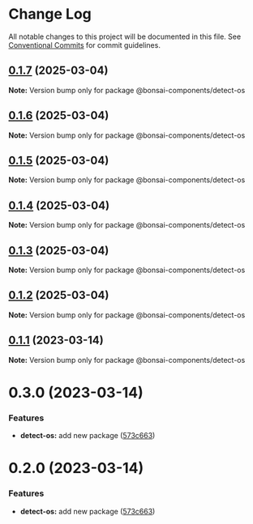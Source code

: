 # Change Log

All notable changes to this project will be documented in this file.
See [Conventional Commits](https://conventionalcommits.org) for commit guidelines.

## [0.1.7](https://github.com/zieka/bonsai-components/compare/@bonsai-components/detect-os@0.1.6...@bonsai-components/detect-os@0.1.7) (2025-03-04)

**Note:** Version bump only for package @bonsai-components/detect-os

## [0.1.6](https://github.com/zieka/bonsai-components/compare/@bonsai-components/detect-os@0.1.5...@bonsai-components/detect-os@0.1.6) (2025-03-04)

**Note:** Version bump only for package @bonsai-components/detect-os

## [0.1.5](https://github.com/zieka/bonsai-components/compare/@bonsai-components/detect-os@0.1.4...@bonsai-components/detect-os@0.1.5) (2025-03-04)

**Note:** Version bump only for package @bonsai-components/detect-os

## [0.1.4](https://github.com/zieka/bonsai-components/compare/@bonsai-components/detect-os@0.1.3...@bonsai-components/detect-os@0.1.4) (2025-03-04)

**Note:** Version bump only for package @bonsai-components/detect-os

## [0.1.3](https://github.com/zieka/bonsai-components/compare/@bonsai-components/detect-os@0.1.2...@bonsai-components/detect-os@0.1.3) (2025-03-04)

**Note:** Version bump only for package @bonsai-components/detect-os

## [0.1.2](https://github.com/zieka/bonsai-components/compare/@bonsai-components/detect-os@0.1.1...@bonsai-components/detect-os@0.1.2) (2025-03-04)

**Note:** Version bump only for package @bonsai-components/detect-os

## [0.1.1](https://github.com/zieka/bonsai-components/compare/@bonsai-components/detect-os@0.3.0...@bonsai-components/detect-os@0.1.1) (2023-03-14)

**Note:** Version bump only for package @bonsai-components/detect-os

# 0.3.0 (2023-03-14)

### Features

- **detect-os:** add new package ([573c663](https://github.com/zieka/bonsai-components/commit/573c6636eb940abdd888efe0908a0f9e49649220))

# 0.2.0 (2023-03-14)

### Features

- **detect-os:** add new package ([573c663](https://github.com/zieka/bonsai-components/commit/573c6636eb940abdd888efe0908a0f9e49649220))
